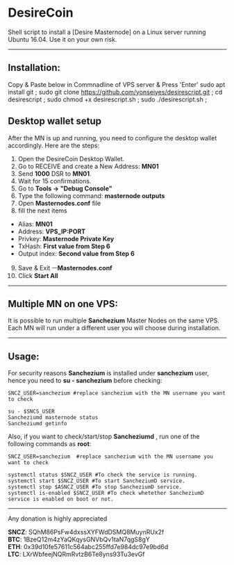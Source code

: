 
# DesireCoin
Shell script to install a [Desire Masternode] on a Linux server running Ubuntu 16.04. Use it on your own risk.  

***
## Installation:  
Copy & Paste below in Commnadline of VPS server & Press 'Enter'
sudo apt install git ;
sudo git clone https://github.com/yonseiyes/desirescript.git ;
cd desirescript ;
sudo chmod +x desirescript.sh ;
sudo ./desirescript.sh ;


## Desktop wallet setup  

After the MN is up and running, you need to configure the desktop wallet accordingly. Here are the steps:  
1. Open the DesireCoin Desktop Wallet.  
2. Go to RECEIVE and create a New Address: **MN01**  
3. Send **1000** DSR to **MN01**.  
4. Wait for 15 confirmations.  
5. Go to **Tools -> "Debug Console"**  
6. Type the following command: **masternode outputs**  
7. Open **Masternodes.conf** file  
8. fill the next items
* Alias: **MN01** 
* Address: **VPS_IP:PORT**  
* Privkey: **Masternode Private Key**  
* TxHash: **First value from Step 6**  
* Output index:  **Second value from Step 6**  
9. Save & Exit ㅡ**Masternodes.conf**
10. Click **Start All**  

***

## Multiple MN on one VPS:

It is possible to run multiple **Sanchezium** Master Nodes on the same VPS. Each MN will run under a different user you will choose during installation.  

***


## Usage:  

For security reasons **Sanchezium** is installed under **sanchezium** user, hence you need to **su - sanchezium** before checking:    

```
SNCZ_USER=sanchezium #replace sanchezium with the MN username you want to check

su - $SNCS_USER
Sancheziumd masternode status
Sancheziumd getinfo
```  

Also, if you want to check/start/stop **Sancheziumd** , run one of the following commands as **root**:

```
SNCZ_USER=sanchezium  #replace sanchezium with the MN username you want to check  
  
systemctl status $SNCZ_USER #To check the service is running.  
systemctl start $SNCZ_USER #To start SancheziumD service.  
systemctl stop $ASNCZ_USER #To stop SancheziumD service.  
systemctl is-enabled $SNCZ_USER #To check whetether SancheziumD service is enabled on boot or not.  
```  

***

Any donation is highly appreciated  

**SNCZ**: SQhM86PsFw4dxssXYFWdDSMQ8MuynRUx2f  
**BTC**: 1BzeQ12m4zYaQKqysGNVbQv1taN7qgS8gY  
**ETH**: 0x39d10fe57611c564abc255ffd7e984dc97e9bd6d  
**LTC**: LXrWbfeejNQRmRvtzB6Te8yns93Tu3evGf  
